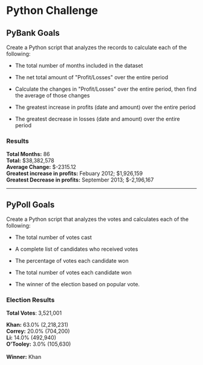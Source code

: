 <!DOCTYPE html>
<html>

<h1>Python Challenge</h1>

<h2>PyBank Goals</h2>


<p>
 Create a Python script that analyzes the records to calculate each of the following:

  * The total number of months included in the dataset

  * The net total amount of "Profit/Losses" over the entire period

  * Calculate the changes in "Profit/Losses" over the entire period, then find the average of those changes

  * The greatest increase in profits (date and amount) over the entire period

  * The greatest decrease in losses (date and amount) over the entire period
</p>
<h3>Results</h3>
<p>
 <b>Total Months:</b>  86 <br>
  <b>Total:</b>  $38,382,578<br>
  <b>Average Change:</b>  $-2315.12<br>
  <b>Greatest increase in profits:</b>  Febuary 2012; $1,926,159<br>
  <b>Greatest Decrease in profits:</b>  September 2013; $-2,196,167<br>
</p>
<hr>
<h2>PyPoll Goals</h2>
  <p>
   Create a Python script that analyzes the votes and calculates each of the following:

  * The total number of votes cast

  * A complete list of candidates who received votes

  * The percentage of votes each candidate won

  * The total number of votes each candidate won

  * The winner of the election based on popular vote.
  </p>
<h3>Election Results</h3>
  <p>
 <b>Total Votes</b>: 3,521,001<br>

<b>Khan:</b> 63.0% (2,218,231)<br>
<b>Correy:</b> 20.0% (704,200)<br>
<b>Li:</b> 14.0% (492,940)<br>
<b>O'Tooley:</b> 3.0% (105,630)<br>
<br>
<b>Winner:</b> Khan


  </p>
</html>
